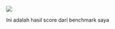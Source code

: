 <img src="https://user-images.githubusercontent.com/89202419/173259179-49c440e1-f95e-4966-b6d1-a967003850d3.jpg" >

Ini adalah hasil score dari benchmark saya

